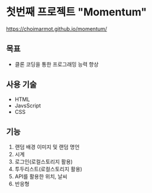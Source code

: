 # 첫번째 프로젝트 "Momentum"
https://choimarmot.github.io/momentum/

## 목표
- 클론 코딩을 통한 프로그래밍 능력 향상

## 사용 기술
- HTML
- JavsScript
- CSS

## 기능

1. 랜덤 배경 이미지 및 랜덤 명언
2. 시계
3. 로그인(로컬스토리지 활용)
4. 투두리스트(로컬스토리지 활용)
5. API를 활용한 위치, 날씨
6. 반응형
